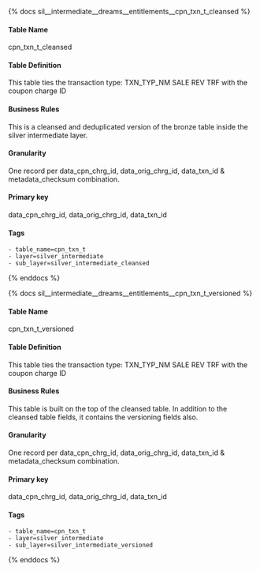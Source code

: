 {% docs sil__intermediate__dreams__entitlements__cpn_txn_t_cleansed %}

#### Table Name
cpn_txn_t_cleansed

#### Table Definition
This table ties the transaction type: TXN_TYP_NM
        SALE
        REV
        TRF
        with the coupon charge ID

#### Business Rules
This is a cleansed and deduplicated version of the bronze table inside the silver intermediate layer.

#### Granularity
One record per data_cpn_chrg_id, data_orig_chrg_id, data_txn_id & metadata_checksum combination.

#### Primary key
data_cpn_chrg_id, data_orig_chrg_id, data_txn_id

#### Tags
    - table_name=cpn_txn_t
    - layer=silver_intermediate
    - sub_layer=silver_intermediate_cleansed

{% enddocs %}

{% docs sil__intermediate__dreams__entitlements__cpn_txn_t_versioned %}

#### Table Name
cpn_txn_t_versioned

#### Table Definition
This table ties the transaction type: TXN_TYP_NM
        SALE
        REV
        TRF
        with the coupon charge ID

#### Business Rules
This table is built on the top of the cleansed table. In addition to the cleansed table fields, it contains the versioning fields also.

#### Granularity
One record per data_cpn_chrg_id, data_orig_chrg_id, data_txn_id & metadata_checksum combination.

#### Primary key
data_cpn_chrg_id, data_orig_chrg_id, data_txn_id

#### Tags
    - table_name=cpn_txn_t
    - layer=silver_intermediate
    - sub_layer=silver_intermediate_versioned

{% enddocs %}